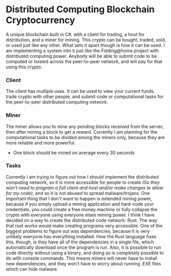 # Distributed Computing Blockchain Cryptocurrency
A unique blockchain built in C#, with a client for trading, a host for distribution, and a miner for mining. This crypto can be bought, traded, sold, or used just like any other. What sets it apart though is how it can be used. I am implementing a system into it just like the Folding@home project with distributed computing power. Anybody will be able to submit code to be computed or hosted across the peer-to-peer network, and will pay for that using this crypto.
### Client
The client has multiple uses. It can be used to view your current funds, trade crypto with other people, and submit code or computational tasks for the peer-to-peer distributed computing network.
### Miner
The miner allows you to mine any pending blocks received from the server, then after mining a block to get a reward. Currently I am planning for the computational tasks to be divided among the miners only, because they are more reliable and more powerful.
* One block should be mined on average every 30 seconds

### Tasks
Currently I am trying to figure out how I should implement the distributed computing network, so it is more accessible for people to create <i>(So they won't need to program a full client and host and/or make changes to allow for my code)</i>, and so it is not abused to spread malware/trojans. One important thing that I don't want to happen is extended mining power, because if you simply upload a mining application and hard-code your credentials, you could create a free money machine or fully collapse the crypto with everyone using everyone elses mining power.
I think I have decided on a way to create the distributed code network: Rust. The way that rust works would make creating programs very accessible. One of the biggest problems to figure out was dependencies, because it is very unlikely everyone has everything installed. How the Rust language fixes this, though, is they have all of the dependencies in a single file, which automatically download once the program is run. Also, it is possible to run code directly without using a binary, and doing so is completely possible to do with console commands. This means miners will never have to install new dependencies, and they won't have to worry about running .EXE files which can hide malware.

